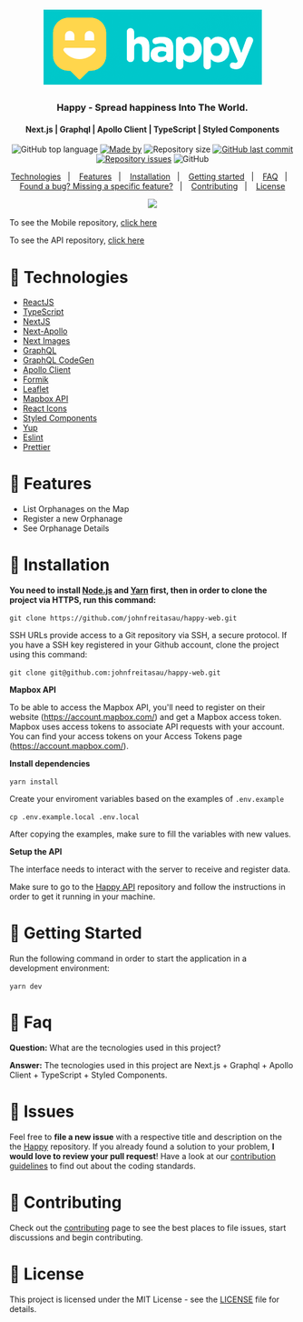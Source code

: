 <h1 align="center">
  <img src=".github/images/logo.png" alt="Happy">
</h1>

<h3 align="center">
  Happy - Spread happiness Into The World.
</h3>
<h4 align="center">Next.js | Graphql | Apollo Client | TypeScript | Styled Components</h4>
<!-- E02041 -->
<p align="center">
  <img alt="GitHub top language" src="https://img.shields.io/github/languages/top/johnfreitasau/happy-web?color=%2329B6D1">
  <a href="https://www.linkedin.com/in/johnfreitasau/"><img alt="Made by" src="https://img.shields.io/badge/made%20by-John%20Freitas-%2329B6D1"></a>
  <img alt="Repository size" src="https://img.shields.io/github/repo-size/johnfreitasau/happy-web?color=%2329B6D1">
  <a href="https://github.com/johnfreitasau/happy-web/commits/main"><img alt="GitHub last commit" src="https://img.shields.io/github/last-commit/johnfreitasau/happy-web?color=%2329B6D1"></a>
  <a href="https://github.com/johnfreitasau/happy-web/issues"><img alt="Repository issues" src="https://img.shields.io/github/issues/johnfreitasau/happy-web?color=%2329B6D1"></a>
  <img alt="GitHub" src="https://img.shields.io/github/license/johnfreitasau/happy-web?color=%2329B6D2">
</p>

<p align="center">
  <a href="#rocket-technologies">Technologies</a>&nbsp;&nbsp;&nbsp;|&nbsp;&nbsp;&nbsp;
  <a href="#rocket-features">Features</a>&nbsp;&nbsp;&nbsp;|&nbsp;&nbsp;&nbsp;
  <a href="#construction_worker-installation">Installation</a>&nbsp;&nbsp;&nbsp;|&nbsp;&nbsp;&nbsp;
  <a href="#runner-getting-started">Getting started</a>&nbsp;&nbsp;&nbsp;|&nbsp;&nbsp;&nbsp;
  <a href="#postbox-faq">FAQ</a>&nbsp;&nbsp;&nbsp;|&nbsp;&nbsp;&nbsp;
  <a href="#bug-issues">Found a bug? Missing a specific feature?</a>&nbsp;&nbsp;&nbsp;|&nbsp;&nbsp;&nbsp;
  <a href="#tada-contributing">Contributing</a>&nbsp;&nbsp;&nbsp;|&nbsp;&nbsp;&nbsp;
  <a href="#closed_book-license">License</a>
</p>

<p align="center">
   <img src="./.github/images/happy_web_demo1.gif" width="500"/>
</p>


To see the Mobile repository, [click here](https://github.com/johnfreitasau/happy-mobile)

To see the API repository, [click here](https://github.com/johnfreitasau/happy-api)


# :rocket: Technologies

- [ReactJS](https://reactjs.org/)
- [TypeScript](https://www.typescriptlang.org/)
- [NextJS](https://nextjs.org/)
- [Next-Apollo](https://github.com/adamsoffer/next-apollo)
- [Next Images](https://vercel.com/docs/next.js/image-optimization)
- [GraphQL](https://graphql.org/)
- [GraphQL CodeGen](https://graphql-code-generator.com/)
- [Apollo Client](https://www.apollographql.com/docs/react/)
- [Formik](https://formik.org/)
- [Leaflet](https://leafletjs.com/)
- [Mapbox API](https://www.mapbox.com/)
- [React Icons](https://react-icons.netlify.com/#/)
- [Styled Components](https://styled-components.com/)
- [Yup](https://github.com/jquense/yup)
- [Eslint](https://eslint.org/)
- [Prettier](https://prettier.io/)


# :rocket: Features

* List Orphanages on the Map
* Register a new Orphanage
* See Orphanage Details


# :construction_worker: Installation

**You need to install [Node.js](https://nodejs.org/en/download/) and [Yarn](https://yarnpkg.com/) first, then in order to clone the project via HTTPS, run this command:**

```git clone https://github.com/johnfreitasau/happy-web.git```

SSH URLs provide access to a Git repository via SSH, a secure protocol. If you have a SSH key registered in your Github account, clone the project using this command:

```git clone git@github.com:johnfreitasau/happy-web.git```

**Mapbox API**

To be able to access the Mapbox API, you'll need to register on their website (https://account.mapbox.com/) and get a Mapbox access token. Mapbox uses access tokens to associate API requests with your account. You can find your access tokens on your Access Tokens page (https://account.mapbox.com/).


**Install dependencies**

```yarn install```

Create your enviroment variables based on the examples of ```.env.example```

```cp .env.example.local .env.local```

After copying the examples, make sure to fill the variables with new values.


**Setup the API**

The interface needs to interact with the server to receive and register data.

Make sure to go to the [Happy API](https://github.com/johnfreitasau/happy-api) repository and follow the instructions in order to get it running in your machine.


# :runner: Getting Started

Run the following command in order to start the application in a development environment:

```yarn dev```


# :postbox: Faq

**Question:** What are the tecnologies used in this project?

**Answer:** The tecnologies used in this project are Next.js + Graphql + Apollo Client + TypeScript + Styled Components.


# :bug: Issues

Feel free to **file a new issue** with a respective title and description on the the [Happy](https://github.com/johnfreitasau/happy-web/issues) repository. If you already found a solution to your problem, **I would love to review your pull request**! Have a look at our [contribution guidelines](https://github.com/johnfreitasau/happy-web/blob/main/CONTRIBUTING.md) to find out about the coding standards.

# :tada: Contributing

Check out the [contributing](https://github.com/johnfreitasau/happy-web/blob/master/CONTRIBUTING.md) page to see the best places to file issues, start discussions and begin contributing.


# :closed_book: License

This project is licensed under the MIT License - see the [LICENSE](LICENSE) file for details.
